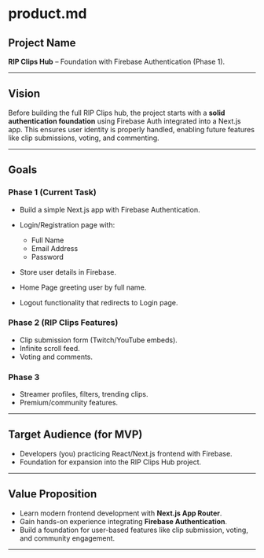 # product.md

## Project Name

**RIP Clips Hub** – Foundation with Firebase Authentication (Phase 1).

---

## Vision

Before building the full RIP Clips hub, the project starts with a **solid authentication foundation** using Firebase Auth integrated into a Next.js app. This ensures user identity is properly handled, enabling future features like clip submissions, voting, and commenting.

---

## Goals

### Phase 1 (Current Task)

* Build a simple Next.js app with Firebase Authentication.
* Login/Registration page with:

  * Full Name
  * Email Address
  * Password
* Store user details in Firebase.
* Home Page greeting user by full name.
* Logout functionality that redirects to Login page.

### Phase 2 (RIP Clips Features)

* Clip submission form (Twitch/YouTube embeds).
* Infinite scroll feed.
* Voting and comments.

### Phase 3

* Streamer profiles, filters, trending clips.
* Premium/community features.

---

## Target Audience (for MVP)

* Developers (you) practicing React/Next.js frontend with Firebase.
* Foundation for expansion into the RIP Clips Hub project.

---

## Value Proposition

* Learn modern frontend development with **Next.js App Router**.
* Gain hands-on experience integrating **Firebase Authentication**.
* Build a foundation for user-based features like clip submission, voting, and community engagement.

---